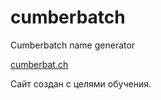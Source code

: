 # cumberbatch
Cumberbatch name generator

[cumberbat.ch](http://cumberbat.ch/)

Сайт создан с целями обучения. 